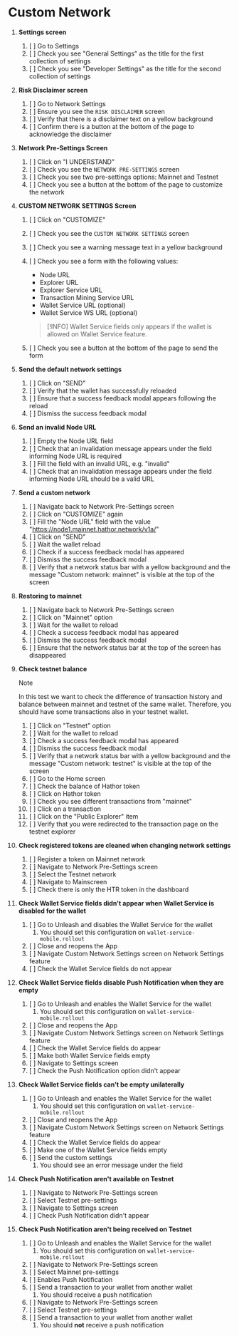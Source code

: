 # Custom Network

1. **Settings screen**
    1. [ ] Go to Settings
    1. [ ] Check you see "General Settings" as the title for the first collection of settings
    1. [ ] Check you see "Developer Settings" as the title for the second collection of settings

1. **Risk Disclaimer screen**
    1. [ ] Go to Network Settings
    1. [ ] Ensure you see the `RISK DISCLAIMER` screen
    1. [ ] Verify that there is a disclaimer text on a yellow background
    1. [ ] Confirm there is a button at the bottom of the page to acknowledge the disclaimer

1. **Network Pre-Settings Screen**
    1. [ ] Click on "I UNDERSTAND"
    1. [ ] Check you see the `NETWORK PRE-SETTINGS` screen
    1. [ ] Check you see two pre-settings options: Mainnet and Testnet
    1. [ ] Check you see a button at the bottom of the page to customize the network

1. **CUSTOM NETWORK SETTINGS Screen**
    1. [ ] Click on "CUSTOMIZE"
    1. [ ] Check you see the `CUSTOM NETWORK SETTINGS` screen
    1. [ ] Check you see a warning message text in a yellow background
    1. [ ] Check you see a form with the following values:
        - Node URL
        - Explorer URL
        - Explorer Service URL
        - Transaction Mining Service URL
        - Wallet Service URL (optional)
        - Wallet Service WS URL (optional)

        >[!INFO]
        >Wallet Service fields only appears if the wallet is allowed on Wallet Service feature.

    1. [ ] Check you see a button at the bottom of the page to send the form

1. **Send the default network settings**
    1. [ ] Click on "SEND"
    1. [ ] Verify that the wallet has successfully reloaded
    1. [ ] Ensure that a success feedback modal appears following the reload
    1. [ ] Dismiss the success feedback modal

1. **Send an invalid Node URL**
    1. [ ] Empty the Node URL field
    1. [ ] Check that an invalidation message appears under the field informing Node URL is required
    1. [ ] Fill the field with an invalid URL, e.g. "invalid"
    1. [ ] Check that an invalidation message appears under the field informing Node URL should be a valid URL

1. **Send a custom network**
    1. [ ] Navigate back to Network Pre-Settings screen
    1. [ ] Click on "CUSTOMIZE" again
    1. [ ] Fill the "Node URL" field with the value "https://node1.mainnet.hathor.network/v1a/"
    1. [ ] Click on "SEND"
    1. [ ] Wait the wallet reload
    1. [ ] Check if a success feedback modal has appeared
    1. [ ] Dismiss the success feedback modal
    1. [ ] Verify that a network status bar with a yellow background and the message "Custom network: mainnet" is visible at the top of the screen

1. **Restoring to mainnet**
    1. [ ] Navigate back to Network Pre-Settings screen
    1. [ ] Click on "Mainnet" option
    1. [ ] Wait for the wallet to reload
    1. [ ] Check a success feedback modal has appeared
    1. [ ] Dismiss the success feedback modal
    1. [ ] Ensure that the network status bar at the top of the screen has disappeared

1. **Check testnet balance**
    >[!NOTE]
    >In this test we want to check the difference of transaction history and balance between mainnet and testnet of the same wallet. Therefore, you should have some transactions also in your testnet wallet.

    1. [ ] Click on "Testnet" option
    1. [ ] Wait for the wallet to reload
    1. [ ] Check a success feedback modal has appeared
    1. [ ] Dismiss the success feedback modal
    1. [ ] Verify that a network status bar with a yellow background and the message "Custom network: testnet" is visible at the top of the screen
    1. [ ] Go to the Home screen
    1. [ ] Check the balance of Hathor token
    1. [ ] Click on Hathor token
    1. [ ] Check you see different transactions from "mainnet"
    1. [ ] Click on a transaction
    1. [ ] Click on the "Public Explorer" item
    1. [ ] Verify that you were redirected to the transaction page on the testnet explorer

1. **Check registered tokens are cleaned when changing network settings**
    1. [ ] Register a token on Mainnet network
    1. [ ] Navigate to Network Pre-Settings screen
    1. [ ] Select the Testnet network
    1. [ ] Navigate to Mainscreen
    1. [ ] Check there is only the HTR token in the dashboard

1. **Check Wallet Service fields didn't appear when Wallet Service is disabled for the wallet**
    1. [ ] Go to Unleash and disables the Wallet Service for the wallet
        1. You should set this configuration on `wallet-service-mobile.rollout`
    1. [ ] Close and reopens the App
    1. [ ] Navigate Custom Network Settings screen on Network Settings feature
    1. [ ] Check the Wallet Service fields do not appear

1. **Check Wallet Service fields disable Push Notification when they are empty**
    1. [ ] Go to Unleash and enables the Wallet Service for the wallet
        1. You should set this configuration on `wallet-service-mobile.rollout`
    1. [ ] Close and reopens the App
    1. [ ] Navigate Custom Network Settings screen on Network Settings feature
    1. [ ] Check the Wallet Service fields do appear
    1. [ ] Make both Wallet Service fields empty
    1. [ ] Navigate to Settings screen
    1. [ ] Check the Push Notification option didn't appear

1. **Check Wallet Service fields can't be empty unilaterally**
    1. [ ] Go to Unleash and enables the Wallet Service for the wallet
        1. You should set this configuration on `wallet-service-mobile.rollout`
    1. [ ] Close and reopens the App
    1. [ ] Navigate Custom Network Settings screen on Network Settings feature
    1. [ ] Check the Wallet Service fields do appear
    1. [ ] Make one of the Wallet Service fields empty
    1. [ ] Send the custom settings
        1. You should see an error message under the field

1. **Check Push Notification aren't available on Testnet**
    1. [ ] Navigate to Network Pre-Settings screen
    1. [ ] Select Testnet pre-settings
    1. [ ] Navigate to Settings screen
    1. [ ] Check Push Notification didn't appear

1. **Check Push Notification aren't being received on Testnet**
    1. [ ] Go to Unleash and enables the Wallet Service for the wallet
        1. You should set this configuration on `wallet-service-mobile.rollout`
    1. [ ] Navigate to Network Pre-Settings screen
    1. [ ] Select Mainnet pre-settings
    1. [ ] Enables Push Notification
    1. [ ] Send a transaction to your wallet from another wallet
        1. You should receive a push notification
    1. [ ] Navigate to Network Pre-Settings screen
    1. [ ] Select Testnet pre-settings
    1. [ ] Send a transaction to your wallet from another wallet
        1. You should **not** receive a push notification

